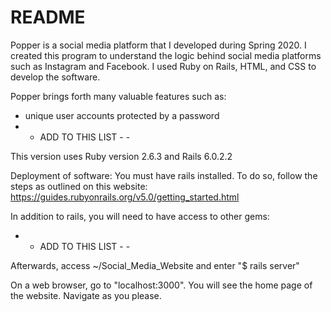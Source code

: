 # README

Popper is a social media platform that I developed during Spring 2020. I created this program to understand the logic behind social media platforms such as Instagram and Facebook. I used Ruby on Rails, HTML, and CSS to develop the software.

Popper brings forth many valuable features such as:
- unique user accounts protected by a password
- - ADD TO THIS LIST - -


This version uses Ruby version 2.6.3 and Rails 6.0.2.2


Deployment of software:
You must have rails installed. To do so, follow the steps as outlined on this website: https://guides.rubyonrails.org/v5.0/getting_started.html

In addition to rails, you will need to have access to other gems:
- - ADD TO THIS LIST - -

Afterwards, access ~/Social_Media_Website and enter "$ rails server"

On a web browser, go to "localhost:3000". You will see the home page of the website. Navigate as you please.
